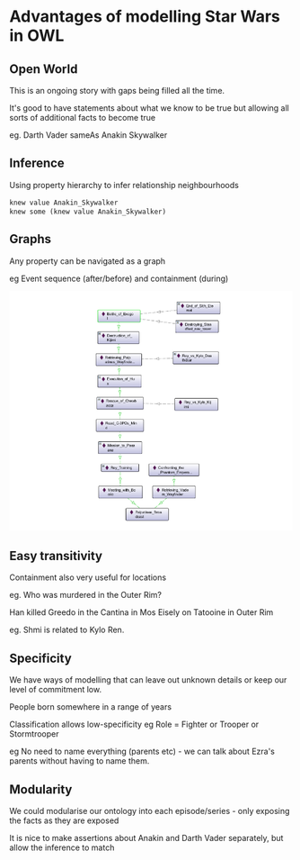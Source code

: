 # Advantages of modelling Star Wars in OWL

## Open World

This is an ongoing story with gaps being filled all the time.

It's good to have statements about what we know to be true but allowing all sorts of additional facts to become true

eg. Darth Vader sameAs Anakin Skywalker

## Inference

Using property hierarchy to infer relationship neighbourhoods

    knew value Anakin_Skywalker
    knew some (knew value Anakin_Skywalker)

## Graphs

Any property can be navigated as a graph

eg Event sequence (after/before) and containment (during)

![TROS timeline](events-TROS.png)

## Easy transitivity

Containment also very useful for locations

eg. Who was murdered in the Outer Rim?

Han killed Greedo in the Cantina in Mos Eisely on Tatooine in Outer Rim

eg. Shmi is related to Kylo Ren.

## Specificity

We have ways of modelling that can leave out unknown details or keep our level of commitment low.

People born somewhere in a range of years

Classification allows low-specificity
eg Role = Fighter or Trooper or Stormtrooper

eg No need to name everything (parents etc) - we can talk about Ezra's parents without having to name them.

## Modularity

We could modularise our ontology into each episode/series - only exposing the facts as they are exposed

It is nice to make assertions about Anakin and Darth Vader separately, but allow the inference to match

